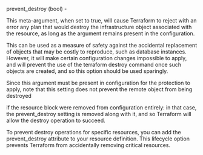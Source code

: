 prevent_destroy (bool) - 

This meta-argument, when set to true, will cause Terraform to reject with an error any plan
that would destroy the infrastructure object associated with the resource, as long as
the argument remains present in the configuration.

This can be used as a measure of safety against the accidental replacement of objects 
that may be costly to reproduce, such as database instances. However,
it will make certain configuration changes impossible to apply, 
and will prevent the use of the terraform destroy command once 
such objects are created, and so this option should be used sparingly.

Since this argument must be present in configuration for the protection 
to apply, note that this setting does not prevent the remote object from being destroyed

if the resource block were removed from configuration entirely: 
in that case, the prevent_destroy setting is removed along with it, 
and so Terraform will allow the destroy operation to succeed.


To prevent destroy operations for specific resources,
you can add the prevent_destroy attribute to your resource definition. 
This lifecycle option prevents Terraform from accidentally removing critical resources.
